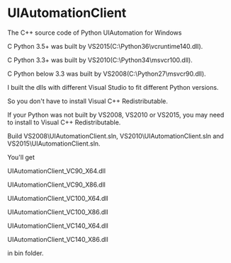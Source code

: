 # UIAutomationClient
The C++ source code of Python UIAutomation for Windows

C Python 3.5+ was built by VS2015(C:\Python36\vcruntime140.dll).

C Python 3.3+ was built by VS2010(C:\Python34\msvcr100.dll).

C Python below 3.3 was built by VS2008(C:\Python27\msvcr90.dll).

I built the dlls with different Visual Studio to fit different Python versions.

So you don't have to install Visual C++ Redistributable. 

If your Python was not built by VS2008, VS2010 or VS2015, you may need to install to Visual C++ Redistributable.

Build VS2008\UIAutomationClient.sln, VS2010\UIAutomationClient.sln and VS2015\UIAutomationClient.sln.

You'll get

UIAutomationClient_VC90_X64.dll

UIAutomationClient_VC90_X86.dll

UIAutomationClient_VC100_X64.dll

UIAutomationClient_VC100_X86.dll

UIAutomationClient_VC140_X64.dll

UIAutomationClient_VC140_X86.dll

in bin folder.

